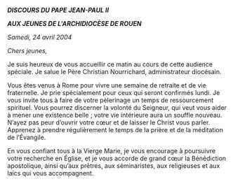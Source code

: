 ***DISCOURS DU PAPE JEAN-PAUL II***

***AUX JEUNES DE L'ARCHIDIOCÈSE DE ROUEN***

*Samedi, 24 avril 2004*

*Chers jeunes,*

Je suis heureux de vous accueillir ce matin au cours de cette audience spéciale. Je salue le Père Christian Nourrichard, administrateur diocésain.

Vous êtes venus à Rome pour vivre une semaine de retraite et de vie fraternelle. Je prie spécialement pour ceux qui seront confirmés lundi. Je vous invite tous à faire de votre pèlerinage un temps de ressourcement spirituel. Vous pourrez discerner la volonté du Seigneur, qui veut vous aider à mener une existence belle ; votre vie intérieure aura un souffle nouveau. N’ayez pas peur d’ouvrir votre cœur et de laisser le Christ vous parler. Apprenez à prendre régulièrement le temps de la prière et de la méditation de l’Évangile.

En vous confiant tous à la Vierge Marie, je vous encourage à poursuivre votre recherche en Église, et je vous accorde de grand cœur la Bénédiction apostolique, ainsi qu’aux prêtres, aux séminaristes, aux religieuses et aux laïcs qui vous accompagnent.